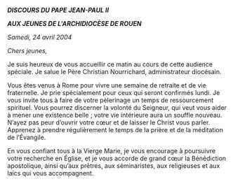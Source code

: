 ***DISCOURS DU PAPE JEAN-PAUL II***

***AUX JEUNES DE L'ARCHIDIOCÈSE DE ROUEN***

*Samedi, 24 avril 2004*

*Chers jeunes,*

Je suis heureux de vous accueillir ce matin au cours de cette audience spéciale. Je salue le Père Christian Nourrichard, administrateur diocésain.

Vous êtes venus à Rome pour vivre une semaine de retraite et de vie fraternelle. Je prie spécialement pour ceux qui seront confirmés lundi. Je vous invite tous à faire de votre pèlerinage un temps de ressourcement spirituel. Vous pourrez discerner la volonté du Seigneur, qui veut vous aider à mener une existence belle ; votre vie intérieure aura un souffle nouveau. N’ayez pas peur d’ouvrir votre cœur et de laisser le Christ vous parler. Apprenez à prendre régulièrement le temps de la prière et de la méditation de l’Évangile.

En vous confiant tous à la Vierge Marie, je vous encourage à poursuivre votre recherche en Église, et je vous accorde de grand cœur la Bénédiction apostolique, ainsi qu’aux prêtres, aux séminaristes, aux religieuses et aux laïcs qui vous accompagnent.